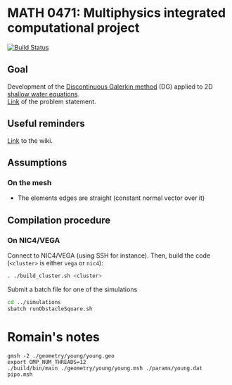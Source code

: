 # MATH 0471: Multiphysics integrated computational project 

[![Build Status](https://travis-ci.com/math0471/dg_shallow.svg?branch=romain)](https://travis-ci.com/math0471/dg_shallow)

## Goal
Development of the [Discontinuous Galerkin method](https://en.wikipedia.org/wiki/Discontinuous_Galerkin_method) (DG) applied to 2D [shallow water equations](https://en.wikipedia.org/wiki/Shallow_water_equations).  
[Link](http://www.montefiore.ulg.ac.be/~geuzaine/MATH0471/enonce2019.pdf) of the problem statement.

## Useful reminders
[Link](https://github.com/tgregov/Multiphysics/wiki) to the wiki.

## Assumptions
### On the mesh
* The elements edges are straight (constant normal vector over it)

## Compilation procedure
### On NIC4/VEGA
Connect to NIC4/VEGA (using SSH for instance). Then, build the code (`<cluster>` is either `vega` or `nic4`):
```bash
. ./build_cluster.sh <cluster>
```
Submit a batch file for one of the simulations
```bash
cd ../simulations
sbatch runObstacleSquare.sh
```


# Romain's notes


```
gmsh -2 ./geometry/young/young.geo
export OMP_NUM_THREADS=12
./build/bin/main ./geometry/young/young.msh ./params/young.dat pipo.msh
```
